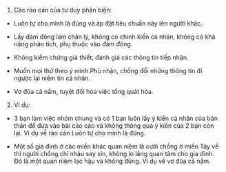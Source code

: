 1. Các rào cản của tư duy phản biện:

- Luôn tự cho mình là đúng và áp đặt tiêu chuẩn này lên người khác.

- Lấy đám đông làm chân lý, không có chính kiến cá nhân, không có khả năng phân tích, phụ thuộc vào đám đông.

- Không kiểm chứng giả thiết, đánh giá các thông tin tiếp nhận.

- Muốn mọi thứ theo ý mình.Phủ nhận, chống đối những thông tin đi ngược lại niềm tin cá nhân.

- Vơ đũa cả nắm, tuyệt đối hóa việc tổng quát hóa.

2. Ví dụ:

- 3 bạn làm việc nhóm chung và có 1 bạn luôn lấy ý kiến cá nhân của bản thân để đưa vào bài cáo cáo và không thông qua ý kiến của 2 bạn còn lại. Ví dụ về rào cản Luôn tự cho mình là đúng.

- Một số gia đình ở các miền khác quan niệm là cưới chồng ở miền Tây về thì người chồng chỉ nhậu say xỉn, không lo lắng quan tâm cho gia đình. Đó là một quan niệm lạc hậu và không đúng. Ví dụ về vơ đũa cả nắm.
